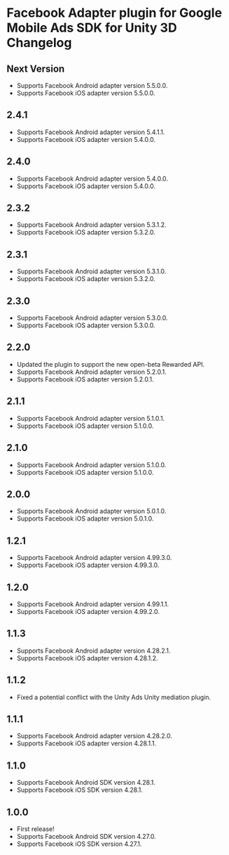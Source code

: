# Facebook Adapter plugin for Google Mobile Ads SDK for Unity 3D Changelog

## Next Version
- Supports Facebook Android adapter version 5.5.0.0.
- Supports Facebook iOS adapter version 5.5.0.0.

## 2.4.1
- Supports Facebook Android adapter version 5.4.1.1.
- Supports Facebook iOS adapter version 5.4.0.0.

## 2.4.0
- Supports Facebook Android adapter version 5.4.0.0.
- Supports Facebook iOS adapter version 5.4.0.0.

## 2.3.2
- Supports Facebook Android adapter version 5.3.1.2.
- Supports Facebook iOS adapter version 5.3.2.0.

## 2.3.1
- Supports Facebook Android adapter version 5.3.1.0.
- Supports Facebook iOS adapter version 5.3.2.0.

## 2.3.0
- Supports Facebook Android adapter version 5.3.0.0.
- Supports Facebook iOS adapter version 5.3.0.0.

## 2.2.0
- Updated the plugin to support the new open-beta Rewarded API.
- Supports Facebook Android adapter version 5.2.0.1.
- Supports Facebook iOS adapter version 5.2.0.1.

## 2.1.1
- Supports Facebook Android adapter version 5.1.0.1.
- Supports Facebook iOS adapter version 5.1.0.0.

## 2.1.0
- Supports Facebook Android adapter version 5.1.0.0.
- Supports Facebook iOS adapter version 5.1.0.0.

## 2.0.0
- Supports Facebook Android adapter version 5.0.1.0.
- Supports Facebook iOS adapter version 5.0.1.0.

## 1.2.1
- Supports Facebook Android adapter version 4.99.3.0.
- Supports Facebook iOS adapter version 4.99.3.0.

## 1.2.0
- Supports Facebook Android adapter version 4.99.1.1.
- Supports Facebook iOS adapter version 4.99.2.0.

## 1.1.3
- Supports Facebook Android adapter version 4.28.2.1.
- Supports Facebook iOS adapter version 4.28.1.2.

## 1.1.2
- Fixed a potential conflict with the Unity Ads Unity mediation plugin.

## 1.1.1
- Supports Facebook Android adapter version 4.28.2.0.
- Supports Facebook iOS adapter version 4.28.1.1.

## 1.1.0
- Supports Facebook Android SDK version 4.28.1.
- Supports Facebook iOS SDK version 4.28.1.

## 1.0.0
- First release!
- Supports Facebook Android SDK version 4.27.0.
- Supports Facebook iOS SDK version 4.27.1.
